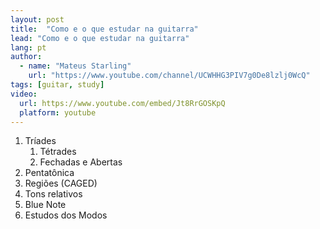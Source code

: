 ```yaml
---
layout: post
title:  "Como e o que estudar na guitarra"
lead: "Como e o que estudar na guitarra"
lang: pt
author:
  - name: "Mateus Starling"
    url: "https://www.youtube.com/channel/UCWHHG3PIV7g0De8lzlj0WcQ"
tags: [guitar, study]
video:
  url: https://www.youtube.com/embed/Jt8RrGOSKpQ
  platform: youtube
---
```


1. Tríades
    1. Tétrades
    2. Fechadas e Abertas
2. Pentatônica
  1. Regiões (CAGED)
  2. Tons relativos
  3. Blue Note
3. Estudos dos Modos
